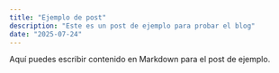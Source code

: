```yaml
---
title: "Ejemplo de post"
description: "Este es un post de ejemplo para probar el blog"
date: "2025-07-24"
---
```


Aquí puedes escribir contenido en Markdown para el post de ejemplo.
